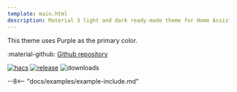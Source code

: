 ```yaml
---
template: main.html
description: Material 3 light and dark ready-made theme for Home Assistant. Example D01 is based on Purple as the primary color. Check the screenshots and theme config!
---
```


This theme uses Purple as the primary color.

:material-github: [Github repository][m3-theme-github-url]

[![hacs][hacs-badge]][hacs-url]
[![release][release-badge]][release-url]
![downloads][downloads-badge]

--8<-- "docs/examples/example-include.md"

<!--- References to pictures... -->

[AmoebeLabs Material 3 Theme Example Light]: ../assets/screenshots/m3-example-d01-light.webp
[AmoebeLabs Material 3 Theme Example Dark]: ../assets/screenshots/m3-example-d01-dark.webp

[AmoebeLabs Material 3 Theme Palettes]: ../assets/screenshots/m3-theme-d01-palettes.png
[AmoebeLabs Material 3 Theme Surfaces]: ../assets/screenshots/m3-theme-d01-surfaces.png
[AmoebeLabs Material 3 Theme Light]: ../assets/screenshots/m3-theme-d01-light.png
[AmoebeLabs Material 3 Theme Dark]: ../assets/screenshots/m3-theme-d01-dark.png

<!--- References to external links... -->

[sak-example-12-url]: https://swiss-army-knife.docs.amoebelabs.com/examples/example-12/
[m3-theme-github-url]: https://github.com/AmoebeLabs/HA-Theme_M3-D01-Purple

<!-- Badges -->

[hacs-url]: https://github.com/hacs/default
[hacs-badge]: https://img.shields.io/badge/HACS-Default-41BDF5.svg?style=for-the-badge
[release-badge]: https://img.shields.io/github/v/release/AmoebeLabs/HA-Theme_M3-D01-Purple?style=for-the-badge
[downloads-badge]: https://img.shields.io/github/downloads/AmoebeLabs/HA-Theme_M3-D01-Purple/total?style=for-the-badge


<!-- References -->

[home-assistant]: https://www.home-assistant.io/
[home-assitant-theme-docs]: https://www.home-assistant.io/integrations/frontend/#defining-themes
[hacs]: https://hacs.xyz
[release-url]: https://github.com/AmoebeLabs/HA-Theme_M3-D01-Purple/releases
[sak-docs-url]: https://swiss-army-knife.docs.amoebelabs.com/

